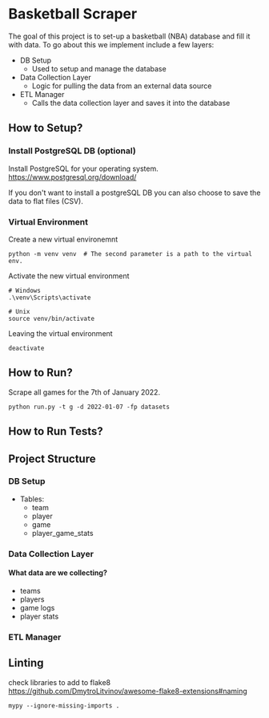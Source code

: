 # Basketball Scraper

The goal of this project is to set-up a basketball (NBA) database and fill it with data.
To go about this we implement include a few layers:
- DB Setup
    - Used to setup and manage the database 
- Data Collection Layer
    - Logic for pulling the data from an external data source
- ETL Manager
    - Calls the data collection layer and saves it into the database

## How to Setup?

### Install PostgreSQL DB (optional)
Install PostgreSQL for your operating system.
https://www.postgresql.org/download/

If you don't want to install a postgreSQL DB you can also choose to
save the data to flat files (CSV).

### Virtual Environment
Create a new virtual environemnt
```
python -m venv venv  # The second parameter is a path to the virtual env.
```

Activate the new virtual environment
```
# Windows
.\venv\Scripts\activate

# Unix
source venv/bin/activate
```

Leaving the virtual environment
```
deactivate
```

## How to Run?

Scrape all games for the 7th of January 2022.
```
python run.py -t g -d 2022-01-07 -fp datasets
```


## How to Run Tests?

## Project Structure

### DB Setup
- Tables:
    - team
    - player
    - game
    - player_game_stats

### Data Collection Layer

#### What data are we collecting?
- teams
- players
- game logs
- player stats

### ETL Manager

## Linting

check libraries to add to flake8
https://github.com/DmytroLitvinov/awesome-flake8-extensions#naming

```
mypy --ignore-missing-imports .
```